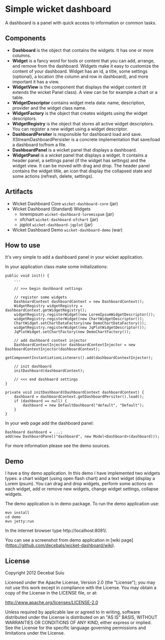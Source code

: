 Simple wicket dashboard
=====================

A dashboard is a panel with quick access to information or common tasks.

Components
-------------------
- **Dashboard** is the object that contains the widgets. It has one or more columns.
- **Widget** is a fancy word for tools or content that you can add, arrange, and remove from the dashboard.
Widgets make it easy to customize the content of your dashboard.
Widget has an id, a title, some settings (optional), a location (the column and row in dashboard),
and more important it has a view.
- **WidgetView** is the component that displays the widget content (it extends the wicket Panel class). 
A view can be for example a chart or a table.
- **WidgetDescriptor** contains widget meta data: name, description, provider and the widget class name.
- **WidgetFactory** is the object that creates widgets using the widget descriptors.
- **WidgetRegistry** is the object that stores all active widget descriptors. You can register a new widget 
using a widget descriptor.
- **DashboardPersiter** is responsible for dashboard load and save. XStreamDashboardPersister is a concrete implementation
that save/load a dashboard to/from a file.
- **DashboardPanel** is a wicket panel that displays a dashboard.
- **WidgetPanel** is a wicket panel that displays a widget. It contains a header panel, a settings panel (if the
widget has settings) and the widget view. It can be moved with drag and drop.
The header panel contains the widget title, an icon that display the collapsed state and some actions (refresh, delete, settings).

Artifacts
-------------------
- Wicket Dashboard Core `wicket-dashboard-core` (jar)
- Wicket Dashboard (Standard) Widgets
    - loremipsum `wicket-dashboard-loremispum`  (jar)
    - ofchart `wicket-dashboard-ofchart`        (jar)
    - jqplot `wicket-dashboard-jqplot`          (jar)
- Wicket Dashboard Demo `wicket-dashboard-demo` (war)

How to use
-------------------
It's very simple to add a dashboard panel in your wicket application.

In your application class make some initializations:

    public void init() {
        ...

		// >>> begin dashboard settings
		
		// register some widgets
		DashboardContext dashboardContext = new DashboardContext();
		WidgetRegistry widgetRegistry = dashboardContext.getWidgetRegistry();
		widgetRegistry.registerWidget(new LoremIpsumWidgetDescriptor());
		widgetRegistry.registerWidget(new ChartWidgetDescriptor());
        ChartWidget.setChartDataFactory(new DemoChartDataFactory());
		widgetRegistry.registerWidget(new JqPlotWidgetDescriptor());
		JqPlotWidget.setChartFactory(new DemoChartFactory());
		
		// add dashboard context injector
		DashboardContextInjector dashboardContextInjector = new DashboardContextInjector(dashboardContext);
        getComponentInstantiationListeners().add(dashboardContextInjector);
                
        // init dashbaord
        initDashboard(dashboardContext);
        
        // <<< end dashbaord settings
    }

    private void initDashboard(DashboardContext dashboardContext) {
    	dashboard = dashboardContext.getDashboardPersiter().load();
    	if (dashboard == null) {
     	    dashboard = new DefaultDashboard("default", "Default");
    	}
    }


In your web page add the dashboard panel:

    Dashboard dashboard = ...;
    add(new DashboardPanel("dashboard", new Model<Dashboard>(dashboard)));
    
For more information please see the demo sources.

Demo
-------------------

I have a tiny demo application. In this demo I have implemented two widgets types:
a chart widget (using open flash chart) and a text widget (display a Lorem Ipsum).
You can drag and drop widgets, perform some actions on each widget, add or remove new
widgets, change widget settings, collapse widgets.

The demo application is in demo package.
To run the demo application use:  
 
    mvn install
    cd demo
    mvn jetty:run

In the internet browser type http://localhost:8081/.

You can see a screenshot from demo application in [wiki page] (https://github.com/decebals/wicket-dashboard/wiki).

License
--------------
  
Copyright 2012 Decebal Suiu
 
Licensed under the Apache License, Version 2.0 (the "License"); you may not use this work except in compliance with
the License. You may obtain a copy of the License in the LICENSE file, or at:
 
http://www.apache.org/licenses/LICENSE-2.0
 
Unless required by applicable law or agreed to in writing, software distributed under the License is distributed on
an "AS IS" BASIS, WITHOUT WARRANTIES OR CONDITIONS OF ANY KIND, either express or implied. See the License for the
specific language governing permissions and limitations under the License.

